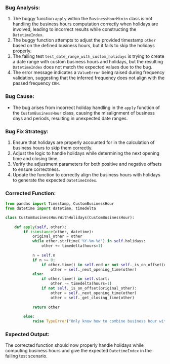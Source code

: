 ### Bug Analysis:
1. The buggy function `apply` within the `BusinessHourMixin` class is not handling the business hours computation correctly when holidays are involved, leading to incorrect results while constructing the `DatetimeIndex`.
2. The buggy function attempts to adjust the provided timestamp `other` based on the defined business hours, but it fails to skip the holidays properly.
3. The failing test `test_date_range_with_custom_holidays` is trying to create a date range with custom business hours and holidays, but the resulting `DatetimeIndex` does not match the expected values due to the bug.
4. The error message indicates a `ValueError` being raised during frequency validation, suggesting that the inferred frequency does not align with the passed frequency `CBH`.

### Bug Cause:
- The bug arises from incorrect holiday handling in the `apply` function of the `CustomBusinessHour` class, causing the misalignment of business days and periods, resulting in unexpected date ranges.

### Bug Fix Strategy:
1. Ensure that holidays are properly accounted for in the calculation of business hours to skip them correctly.
2. Adjust the logic to handle holidays while determining the next opening time and closing time.
3. Verify the adjustment parameters for both positive and negative offsets to ensure correctness.
4. Update the function to correctly align the business hours with holidays to generate the expected `DatetimeIndex`.

### Corrected Function:
```python
from pandas import Timestamp, CustomBusinessHour
from datetime import datetime, timedelta

class CustomBusinessHourWithHolidays(CustomBusinessHour):
    
    def apply(self, other):
        if isinstance(other, datetime):
            original_other = other
            while other.strftime('%Y-%m-%d') in self.holidays:
                other += timedelta(hours=1)
                
            n = self.n
            if n >= 0:
                if other.time() in self.end or not self._is_on_offset(original_other):
                    other = self._next_opening_time(other)
            else:
                if other.time() in self.start:
                    other -= timedelta(hours=1)
                if not self._is_on_offset(original_other):
                    other = self._next_opening_time(other)
                    other = self._get_closing_time(other)
            
            return other
        
        else:
            raise TypeError("Only know how to combine business hour with datetime")
```

### Expected Output:
The corrected function should now properly handle holidays while computing business hours and give the expected `DatetimeIndex` in the failing test scenario.